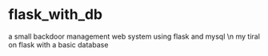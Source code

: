 # flask_with_db
a small backdoor management web system using flask and mysql \n
my tiral on flask with a basic database
